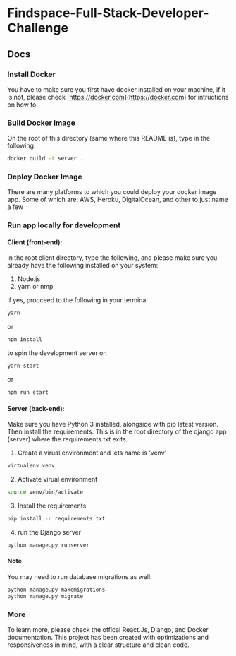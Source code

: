 # Findspace-Full-Stack-Developer-Challenge

## Docs

### Install Docker

You have to make sure you first have docker installed on your machine, if it is not, please check [https://docker.com](https://docker.com) for intructions on how to.

### Build Docker Image

On the root of this directory (same where this README is), type in the following:

```bash
docker build -t server .
```

### Deploy Docker Image

There are many platforms to which you could deploy your docker image app. Some of which are: AWS, Heroku, DigitalOcean, and other to just name a few

### Run app locally for development

#### Client (front-end):

in the root client directory, type the following, and please make sure you already have the following installed on your system:

1. Node.js
2. yarn or nmp

if yes, procceed to the following in your terminal

```bash
yarn 
```
or
```bash
npm install 
```
to spin the development server on

```bash
yarn start
```
or 
```bash
npm run start 
```

#### Server (back-end):

Make sure you have Python 3 installed, alongside with pip latest version. Then install the requirements.
This is in the root directory of the django app (server) where the requirements.txt exits.

1. Create a virual environment and lets name is 'venv'

```bash
virtualenv venv
```

2. Activate virual environment

```bash
source venv/bin/activate
```
3. Install the requirements

```bash
pip install -r requirements.txt
```
4. run the Django server

```bash
python manage.py runserver
```

#### Note

You may need to run database migrations as well:

```bash
python manage.py makemigrations
python manage.py migrate
```

### More

To learn more, please check the offical React.Js, Django, and Docker documentation.
This project has been created with optimizations and responsiveness in mind, with a clear structure and clean code.
